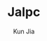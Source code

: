 ---
title: "Jalpc"
github: https://github.com/jarrekk/Jalpc
demo: https://jarrekk.github.io/Jalpc/
author: Kun Jia
draft: true
ssg:
  - Jekyll
cms:
  - No Cms
---